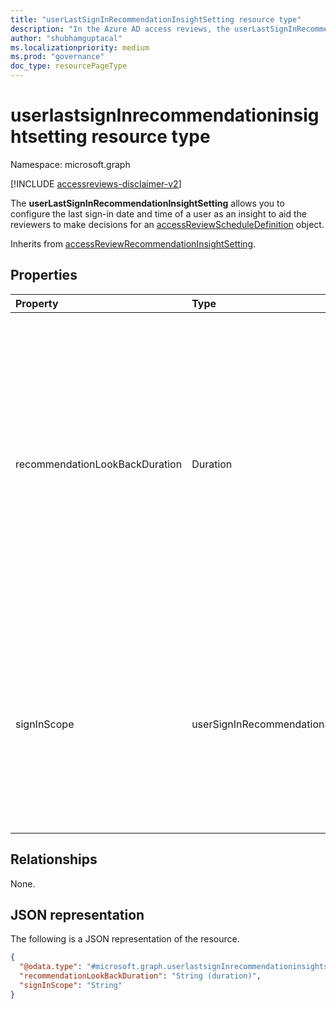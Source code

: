 ```yaml
---
title: "userLastSignInRecommendationInsightSetting resource type"
description: "In the Azure AD access reviews, the userLastSignInRecommendationInsightSetting represents the settings associated with the insight that is based on the last sign-in date and time of the user, and that is used to aid reviewers to make decisions."
author: "shubhamguptacal"
ms.localizationpriority: medium
ms.prod: "governance"
doc_type: resourcePageType
---
```


# userlastsignInrecommendationinsightsetting resource type

Namespace: microsoft.graph

[!INCLUDE [accessreviews-disclaimer-v2](../../includes/accessreviews-disclaimer-v2.md)]

The **userLastSignInRecommendationInsightSetting** allows you to configure the last sign-in date and time of a user as an insight to aid the reviewers to make decisions for an [accessReviewScheduleDefinition](accessreviewscheduledefinition.md) object.

Inherits from [accessReviewRecommendationInsightSetting](accessReviewRecommendationInsightSetting.md).

## Properties
| Property    | Type   | Description |
| :---------------| :---------- | :---------- |
| recommendationLookBackDuration | Duration | Optional. Indicates the time period of inactivity (with respect to the start date of the review instance) that recommendations will be configured from. The recommendation will be to `deny` if the user is inactive during the look-back duration. For reviews of groups and Azure AD roles, any duration is accepted. For reviews of applications, 30 days is the maximum duration. If not specified, the duration is 30 days. |
| signInScope | userSignInRecommendationScope | Indicates whether inactivity is calculated based on the user's inactivity in the tenant or in the application. The possible values are `tenant`, `application`, `unknownFutureValue`. `application` is only relevant when the access review is a review of an assignment to an application. |

## Relationships
None.

## JSON representation
The following is a JSON representation of the resource.
<!-- {
  "blockType": "resource",
  "@odata.type": "microsoft.graph.userLastSignInRecommendationInsightSetting",
  "baseType": "microsoft.graph.accessReviewRecommendationInsightSetting"
}
-->
``` json
{
  "@odata.type": "#microsoft.graph.userlastsignInrecommendationinsightsetting",
  "recommendationLookBackDuration": "String (duration)",
  "signInScope": "String"
}
```

<!--
{
  "type": "#page.annotation",
  "description": "userlastsignInrecommendationinsightsetting resource",
  "keywords": "",
  "section": "documentation",
  "tocPath": "",
  "suppressions": []
}
-->